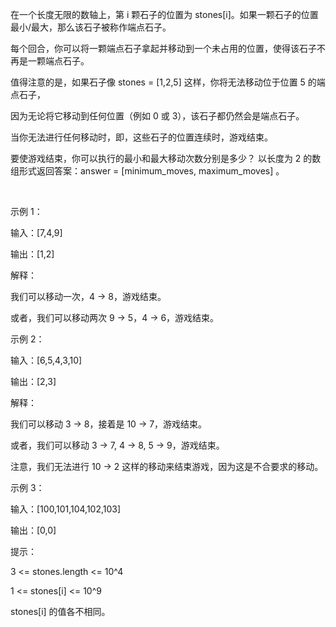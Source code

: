 在一个长度无限的数轴上，第 i 颗石子的位置为 stones[i]。如果一颗石子的位置最小/最大，那么该石子被称作端点石子。

每个回合，你可以将一颗端点石子拿起并移动到一个未占用的位置，使得该石子不再是一颗端点石子。

值得注意的是，如果石子像 stones = [1,2,5] 这样，你将无法移动位于位置 5 的端点石子，

因为无论将它移动到任何位置（例如 0 或 3），该石子都仍然会是端点石子。

当你无法进行任何移动时，即，这些石子的位置连续时，游戏结束。

要使游戏结束，你可以执行的最小和最大移动次数分别是多少？ 以长度为 2 的数组形式返回答案：answer = [minimum_moves, maximum_moves] 。

 

示例 1：

输入：[7,4,9]

输出：[1,2]

解释：

我们可以移动一次，4 -> 8，游戏结束。

或者，我们可以移动两次 9 -> 5，4 -> 6，游戏结束。

示例 2：

输入：[6,5,4,3,10]

输出：[2,3]

解释：

我们可以移动 3 -> 8，接着是 10 -> 7，游戏结束。

或者，我们可以移动 3 -> 7, 4 -> 8, 5 -> 9，游戏结束。

注意，我们无法进行 10 -> 2 这样的移动来结束游戏，因为这是不合要求的移动。

示例 3：

输入：[100,101,104,102,103]

输出：[0,0]
 

提示：

3 <= stones.length <= 10^4

1 <= stones[i] <= 10^9

stones[i] 的值各不相同。
